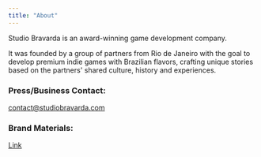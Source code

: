 ```yaml
---
title: "About"
---
```

Studio Bravarda is an award-winning game development company.

It was founded by a group of partners from Rio de Janeiro with the goal to develop premium indie games with Brazilian flavors, crafting unique stories based on the partners' shared culture, history and experiences.

### Press/Business Contact: 
contact@studiobravarda.com

### Brand Materials:
[Link](https://drive.google.com/drive/folders/1QNOUYxz7oR89Z33YQGs2pE6Y2Een0Qxa?usp=sharing)
